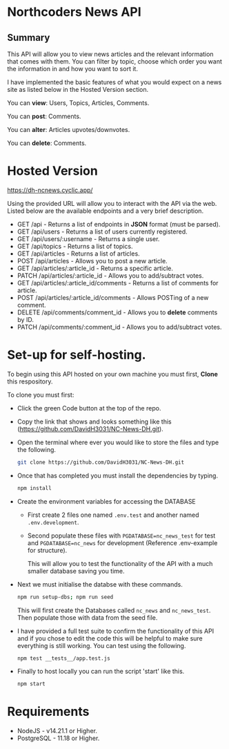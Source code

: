 # Northcoders News API

## Summary

This API will allow you to view news articles and the relevant information that comes with them. You can filter by topic, choose which order you want the information in and how you want to sort it.

I have implemented the basic features of what you would expect on a news site as listed below in the Hosted Version section.

You can **view**: Users, Topics, Articles, Comments.

You can **post**: Comments.

You can **alter**: Articles upvotes/downvotes.

You can **delete**: Comments.

# Hosted Version

<https://dh-ncnews.cyclic.app/>

Using the provided URL will allow you to interact with the API via the web. Listed below are the available endpoints and a very brief description.

- GET /api - Returns a list of endpoints in **JSON** format (must be parsed).
- GET /api/users - Returns a list of users currently registered.
- GET /api/users/:username - Returns a single user.
- GET /api/topics - Returns a list of topics.
- GET /api/articles - Returns a list of articles.
- POST /api/articles - Allows you to post a new article.
- GET /api/articles/:article_id - Returns a specific article.
- PATCH /api/articles/:article_id - Allows you to add/subtract votes.
- GET /api/articles/:article_id/comments - Returns a list of comments for article.
- POST /api/articles/:article_id/comments - Allows POSTing of a new comment.
- DELETE /api/comments/comment_id - Allows you to **delete** comments by ID.
- PATCH /api/comments/:comment_id - Allows you to add/subtract votes.

# Set-up for self-hosting.

To begin using this API hosted on your own machine you must first, **Clone** this respository.

To clone you must first:

- Click the green Code button at the top of the repo.
- Copy the link that shows and looks something like this (https://github.com/DavidH3031/NC-News-DH.git).
- Open the terminal where ever you would like to store the files and type the following.

  ```sh
  git clone https://github.com/DavidH3031/NC-News-DH.git
  ```

- Once that has completed you must install the dependencies by typing.
  ```sh
  npm install
  ```
- Create the environment variables for accessing the DATABASE

  - First create 2 files one named `.env.test` and another named `.env.development`.
  - Second populate these files with `PGDATABASE=nc_news_test` for test and `PGDATABASE=nc_news` for development (Reference .env-example for structure).

    This will allow you to test the functionality of the API with a much smaller database saving you time.

- Next we must initialise the databse with these commands.

  ```sh
  npm run setup-dbs; npm run seed
  ```

  This will first create the Databases called `nc_news` and `nc_news_test`. Then populate those with data from the seed file.

- I have provided a full test suite to confirm the functionality of this API and if you chose to edit the code this will be helpful to make sure everything is still working. You can test using the following.

  ```sh
  npm test __tests__/app.test.js
  ```

- Finally to host locally you can run the script 'start' like this.
  ```sh
  npm start
  ```

# Requirements

- NodeJS - v14.21.1 or Higher.
- PostgreSQL - 11.18 or Higher.
